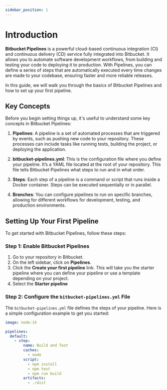 ```yaml
---
sidebar_position: 1
---
```


# Introduction

**Bitbucket Pipelines** is a powerful cloud-based continuous integration (CI) and continuous delivery (CD) service fully integrated into Bitbucket. It allows you to automate software development workflows, from building and testing your code to deploying it to production. With Pipelines, you can define a series of steps that are automatically executed every time changes are made to your codebase, ensuring faster and more reliable releases.

In this guide, we will walk you through the basics of Bitbucket Pipelines and how to set up your first pipeline.

## Key Concepts

Before you begin setting things up, it's useful to understand some key concepts in Bitbucket Pipelines:

1. **Pipelines**: A pipeline is a set of automated processes that are triggered by events, such as pushing new code to your repository. These processes can include tasks like running tests, building the project, or deploying the application.

2. **bitbucket-pipelines.yml**: This is the configuration file where you define your pipeline. It’s a YAML file located at the root of your repository. This file tells Bitbucket Pipelines what steps to run and in what order.

3. **Steps**: Each step of a pipeline is a command or script that runs inside a Docker container. Steps can be executed sequentially or in parallel.

4. **Branches**: You can configure pipelines to run on specific branches, allowing for different workflows for development, testing, and production environments.

## Setting Up Your First Pipeline

To get started with Bitbucket Pipelines, follow these steps:

### Step 1: Enable Bitbucket Pipelines

1. Go to your repository in Bitbucket.
2. On the left sidebar, click on **Pipelines**.
3. Click the **Create your first pipeline** link. This will take you the starter pipeline where you can define your pipeline or use a template depending on your project.
4. Select the **Starter pipeline**

### Step 2: Configure the `bitbucket-pipelines.yml` File

The `bitbucket-pipelines.yml` file defines the steps of your pipeline. Here is a simple configuration example to get you started:

```yaml
image: node:14

pipelines:
  default:
    - step:
        name: Build and Test
        caches:
          - node
        script:
          - npm install
          - npm test
          - npm run build
        artifacts:
          - ./dist
